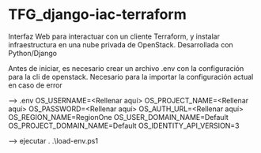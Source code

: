 # TFG_django-iac-terraform
Interfaz Web para interactuar con un cliente Terraform, y instalar infraestructura en una nube privada de OpenStack. Desarrollada con Python/Django

Antes de iniciar, es necesario crear un archivo .env con la configuración para la cli de openstack. Necesario para la importar la configuración actual en caso de error

--> .env
OS_USERNAME=<Rellenar aquí>
OS_PROJECT_NAME=<Rellenar aquí>
OS_PASSWORD=<Rellenar aquí>
OS_AUTH_URL=<Rellenar aquí>
OS_REGION_NAME=RegionOne
OS_USER_DOMAIN_NAME=Default
OS_PROJECT_DOMAIN_NAME=Default
OS_IDENTITY_API_VERSION=3 


--> ejecutar   . .\load-env.ps1                                  